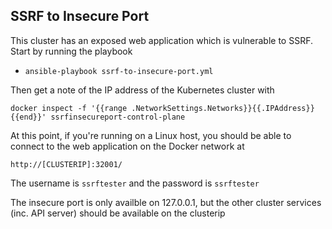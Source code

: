 ## SSRF to Insecure Port

This cluster has an exposed web application which is vulnerable to SSRF.  Start by running the playbook

- `ansible-playbook ssrf-to-insecure-port.yml`

Then get a note of the IP address of the Kubernetes cluster with 

```
docker inspect -f '{{range .NetworkSettings.Networks}}{{.IPAddress}}{{end}}' ssrfinsecureport-control-plane
```

At this point, if you're running on a Linux host, you should be able to connect to the web application on the Docker network at

```
http://[CLUSTERIP]:32001/
```

The username is `ssrftester` and the password is `ssrftester`

The insecure port is only availble on 127.0.0.1, but the other cluster services (inc. API server) should be available on the clusterip